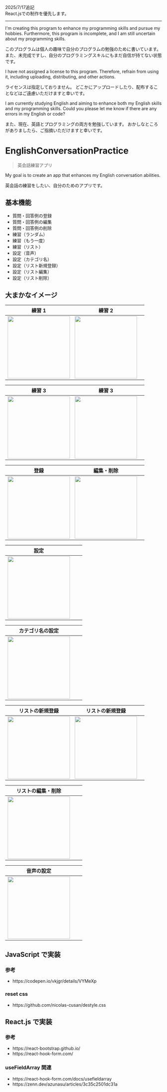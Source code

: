 <p>2025/7/17追記<br>
React.jsでの制作を優先します。</p>
<hr>

<p>I'm creating this program to enhance my programming skills and pursue my hobbies.
Furthermore, this program is incomplete, and I am still uncertain about my programming skills.</p>
<p>このプログラムは個人の趣味で自分のプログラムの勉強のために書いています。
また、未完成ですし、自分のプログラミングスキルにもまだ自信が持てない状態です。</p>

<p>I have not assigned a license to this program.
Therefore, refrain from using it, including uploading, distributing, and other actions.</p>
<p>ライセンスは指定しておりません。
どこかにアップロードしたり、配布することなどはご遠慮いただけますと幸いです。</p>

<p>I am currently studying English and aiming to enhance both my English skills and my programming skills.
Could you please let me know if there are any errors in my English or code?</p>
<p>また、現在、英語とプログラミングの両方を勉強しています。
おかしなところがありましたら、ご指摘いただけますと幸いです。</p>

# EnglishConversationPractice

> 英会話練習アプリ

<p>My goal is to create an app that enhances my English conversation abilities.</p>
<p>英会話の練習をしたい、自分のためのアプリです。</p>

## 基本機能

<ul>
<li>質問・回答例の登録</li>
<li>質問・回答例の編集</li>
<li>質問・回答例の削除</li>
<li>練習（ランダム）</li>
<li>練習（もう一度）</li>
<li>練習（リスト）</li>
<li>設定（音声）</li>
<li>設定（カテゴリ名）</li>
<li>設定（リスト新規登録）</li>
<li>設定（リスト編集）</li>
<li>設定（リスト削除）</li>
</ul>

## 大まかなイメージ

| 練習 1                                                                                                  | 練習 2                                                                                                  |     |
| ------------------------------------------------------------------------------------------------------- | ------------------------------------------------------------------------------------------------------- | --- |
| <img src="https://github.com/user-attachments/assets/b8c3cf89-15ce-41e1-aa44-d64bee789225" width="200"> | <img src="https://github.com/user-attachments/assets/a7be2dee-ca05-4929-abb8-c02f2f7d5db4" width="200"> |     |

| 練習 3                                                                                                  | 練習 3                                                                                                  |     |
| ------------------------------------------------------------------------------------------------------- | ------------------------------------------------------------------------------------------------------- | --- |
| <img src="https://github.com/user-attachments/assets/684d2e06-fea0-4728-916e-4801089c9209" width="200"> | <img src="https://github.com/user-attachments/assets/ac574ec4-6c70-440a-ac5b-fdcb19596f50" width="200"> |     |

| 登録                                                                                                    | 編集・削除                                                                                              |     |
| ------------------------------------------------------------------------------------------------------- | ------------------------------------------------------------------------------------------------------- | --- |
| <img src="https://github.com/user-attachments/assets/0b7c61d2-0fe3-4442-af06-0c99c1c261c1" width="200"> | <img src="https://github.com/user-attachments/assets/7de56c16-4171-42e4-b0fc-1e4f11c2fabd" width="200"> |     |

| 設定                                                                                                    |     |     |
| ------------------------------------------------------------------------------------------------------- | --- | --- |
| <img src="https://github.com/user-attachments/assets/59fc7632-e8cd-4004-b2d8-886506638b24" width="200"> |     |     |

| カテゴリ名の設定                                                                                        |     |     |
| ------------------------------------------------------------------------------------------------------- | --- | --- |
| <img src="https://github.com/user-attachments/assets/1bc44755-60a2-4a08-8563-48a340881dfb" width="200"> |     |     |

| リストの新規登録                                                                                        | リストの新規登録                                                                                        |     |
| ------------------------------------------------------------------------------------------------------- | ------------------------------------------------------------------------------------------------------- | --- |
| <img src="https://github.com/user-attachments/assets/98efce34-b515-404e-a152-87bde5aa5b26" width="200"> | <img src="https://github.com/user-attachments/assets/9820163c-82c4-4fcc-a9e2-80449c930ad7" width="200"> |     |

| リストの編集・削除                                                                                      |     |     |
| ------------------------------------------------------------------------------------------------------- | --- | --- |
| <img src="https://github.com/user-attachments/assets/5bf4346c-1f5f-4d06-984c-75855fb3b682" width="200"> |     |     |

| 音声の設定                                                                                              |     |     |
| ------------------------------------------------------------------------------------------------------- | --- | --- |
| <img src="https://github.com/user-attachments/assets/535e32a7-3da4-4def-9085-4e7cfa8b71f0" width="200"> |     |     |

## JavaScript で実装

### 参考

<ul>
  <li>https://codepen.io/vkjgr/details/VYMeXp</li>
</ul>

### reset css

<ul>
  <li>https://github.com/nicolas-cusan/destyle.css</li>
</ul>

## React.js で実装

### 参考

<ul>
<li>https://react-bootstrap.github.io/</li>
<li>https://react-hook-form.com/</li>
</ul>

### useFieldArray 関連

<ul>
<li>https://react-hook-form.com/docs/usefieldarray</li>
<li>https://zenn.dev/azunasu/articles/3c35c2501dc31a</li>
</ul>
